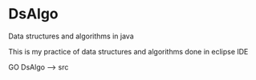 # DsAlgo
Data structures and algorithms in java

This is my practice of data structures and algorithms done in eclipse IDE

GO DsAlgo --> src
